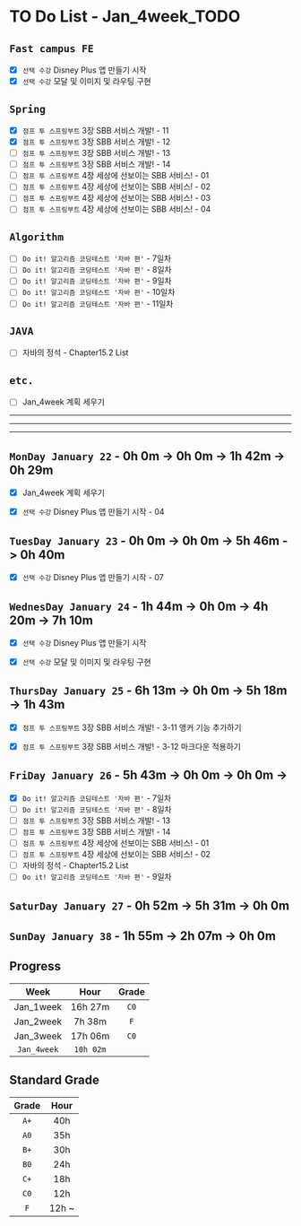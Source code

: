 # TO Do List - Jan_4week_TODO

## `Fast campus FE` 
- [x] `선택 수강` Disney Plus 앱 만들기 시작
- [x] `선택 수강` 모달 및 이미지 및 라우팅 구현

## `Spring`
- [x] `점프 투 스프링부트` 3장 SBB 서비스 개발! - 11
- [x] `점프 투 스프링부트` 3장 SBB 서비스 개발! - 12
- [ ] `점프 투 스프링부트` 3장 SBB 서비스 개발! - 13
- [ ] `점프 투 스프링부트` 3장 SBB 서비스 개발! - 14
- [ ] `점프 투 스프링부트` 4장 세상에 선보이는 SBB 서비스! - 01
- [ ] `점프 투 스프링부트` 4장 세상에 선보이는 SBB 서비스! - 02
- [ ] `점프 투 스프링부트` 4장 세상에 선보이는 SBB 서비스! - 03
- [ ] `점프 투 스프링부트` 4장 세상에 선보이는 SBB 서비스! - 04

## `Algorithm`
- [ ] `Do it! 알고리즘 코딩테스트 '자바 편'` - 7일차
- [ ] `Do it! 알고리즘 코딩테스트 '자바 편'` - 8일차
- [ ] `Do it! 알고리즘 코딩테스트 '자바 편'` - 9일차
- [ ] `Do it! 알고리즘 코딩테스트 '자바 편'` - 10일차
- [ ] `Do it! 알고리즘 코딩테스트 '자바 편'` - 11일차

## `JAVA`
- [ ] 자바의 정석 - Chapter15.2 List


## `etc.`
- [ ] Jan_4week 계획 세우기


---
---
---

## `MonDay January 22` - 0h 0m -> 0h 0m -> 1h 42m -> 0h 29m
- [x] Jan_4week 계획 세우기
- [x] `선택 수강` Disney Plus 앱 만들기 시작 - 04



## `TuesDay January 23` - 0h 0m -> 0h 0m -> 5h 46m -> 0h 40m
- [x] `선택 수강` Disney Plus 앱 만들기 시작 - 07



## `WednesDay January 24` - 1h 44m -> 0h 0m -> 4h 20m -> 7h 10m
- [x] `선택 수강` Disney Plus 앱 만들기 시작
- [x] `선택 수강` 모달 및 이미지 및 라우팅 구현


## `ThursDay January 25` - 6h 13m -> 0h 0m -> 5h 18m -> 1h 43m
- [x] `점프 투 스프링부트` 3장 SBB 서비스 개발! - 3-11 앵커 기능 추가하기
- [x] `점프 투 스프링부트` 3장 SBB 서비스 개발! - 3-12 마크다운 적용하기


## `FriDay January 26` - 5h 43m -> 0h 0m -> 0h 0m ->
- [x] `Do it! 알고리즘 코딩테스트 '자바 편'` - 7일차
- [ ] `Do it! 알고리즘 코딩테스트 '자바 편'` - 8일차
- [ ] `점프 투 스프링부트` 3장 SBB 서비스 개발! - 13
- [ ] `점프 투 스프링부트` 3장 SBB 서비스 개발! - 14
- [ ] `점프 투 스프링부트` 4장 세상에 선보이는 SBB 서비스! - 01
- [ ] `점프 투 스프링부트` 4장 세상에 선보이는 SBB 서비스! - 02
- [ ] 자바의 정석 - Chapter15.2 List
- [ ] `Do it! 알고리즘 코딩테스트 '자바 편'` - 9일차

## `SaturDay January 27` - 0h 52m -> 5h 31m -> 0h 0m


## `SunDay January 38` - 1h 55m -> 2h 07m -> 0h 0m



## Progress
| Week | Hour | Grade |
|:---:|:---:|:---:|
|Jan_1week|16h 27m|`C0`|
|Jan_2week|7h 38m|`F`|
|Jan_3week|17h 06m|`C0`|
|`Jan_4week`|`10h 02m`||


## Standard Grade

| Grade | Hour |
|:---:|:---:|
|`A+`|40h|
|`A0`|35h|
|`B+`|30h|
|`B0`|24h|
|`C+`|18h|
|`C0`|12h|
|`F`|12h ~|


